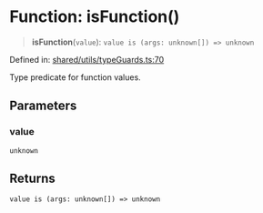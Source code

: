 # Function: isFunction()

> **isFunction**(`value`): `value is (args: unknown[]) => unknown`

Defined in: [shared/utils/typeGuards.ts:70](https://github.com/Nick2bad4u/Uptime-Watcher/blob/2a45eeb1723f8f7089001af2c92aa07d82dfe7e4/shared/utils/typeGuards.ts#L70)

Type predicate for function values.

## Parameters

### value

`unknown`

## Returns

`value is (args: unknown[]) => unknown`
